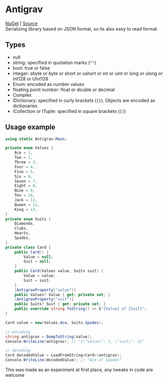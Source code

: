# Antigrav
[NuGet](https://www.nuget.org/packages/Antigrav/1.1.0) | [Source](https://github.com/tema5002/antigrav-cs) <br>
Serializing library based on JSON format, so its also easy to read format.
## Types
- null
- string: specified in quotation marks (`""`)
- bool: true or false
- integer: sbyte or byte or short or ushort or int or uint or long or ulong or Int128 or UInt128
- Enum: encoded as number values
- floating point number: float or double or decimal
- Complex
- IDictionary: specified in curly brackets (`{}`). Objects are encoded as dictionaries
- ICollection or ITuple: specified in square brackets (`[]`)
## Usage example

```c#
using static Antigrav.Main;

private enum Values {
    Ace = 1,
    Two = 2,
    Three = 3,
    Four = 4,
    Five = 5,
    Six = 6,
    Seven = 7,
    Eight = 8,
    Nine = 9,
    Ten = 10,
    Jack = 11,
    Queen = 12,
    King = 13,
}
private enum Suits {
    Diamonds,
    Clubs,
    Hearts,
    Spades,
}
private class Card {
    public Card() {
        Value = null;
        Suit = null;
    }
    public Card(Values value, Suits suit) {
        Value = value;
        Suit = suit;
    }
    [AntigravProperty("value")]
    public Values? Value { get; private set; }
    [AntigravProperty("suit")]
    public Suits? Suit { get; private set; }
    public override string ToString() => $"{Value} of {Suit}";
}

Card value = new(Values.Ace, Suits.Spades);

// encoding
string antigrav = DumpToString(value);
Console.WriteLine(antigrav); // "{\"value\": 1, \"suit\": 3}"

// decoding
Card decodedValue = LoadFromString<Card>(antigrav);
Console.WriteLine(decodedValue); // "Ace of Spades"
```
This was made as an experiment at first place, any tweaks in code are welcome